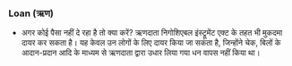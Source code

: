 ### Loan (ऋण)
- अगर कोई पैसा नहीं दे रहा है तो क्या करें?
ऋणदाता निगोशिएबल इंस्ट्रूमेंट एक्ट के तहत भी मुकदमा दायर कर सकता है। यह केवल उन लोगों के लिए दायर किया जा सकता है, जिन्होंने चेक, बिलों के आदान-प्रदान आदि के माध्यम से ऋणदाता द्वारा उधार लिया गया धन वापस नहीं किया था।
